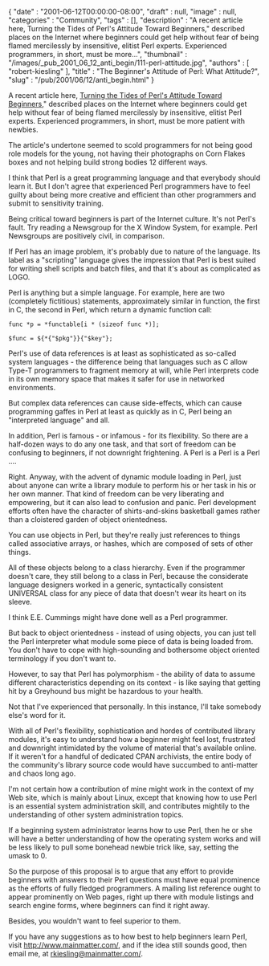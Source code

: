 {
   "date" : "2001-06-12T00:00:00-08:00",
   "draft" : null,
   "image" : null,
   "categories" : "Community",
   "tags" : [],
   "description" : "A recent article here, Turning the Tides of Perl's Attitude Toward Beginners,\" described places on the Internet where beginners could get help without fear of being flamed mercilessly by insensitive, elitist Perl experts. Experienced programmers, in short, must be more...",
   "thumbnail" : "/images/_pub_2001_06_12_anti_begin/111-perl-attitude.jpg",
   "authors" : [
      "robert-kiesling"
   ],
   "title" : "The Beginner's Attitude of Perl: What Attitude?",
   "slug" : "/pub/2001/06/12/anti_begin.html"
}





A recent article here, [Turning the Tides of Perl's Attitude Toward
Beginners](/pub/a/2001/05/29/tides.html)," described places on the
Internet where beginners could get help without fear of being flamed
mercilessly by insensitive, elitist Perl experts. Experienced
programmers, in short, must be more patient with newbies.

The article's undertone seemed to scold programmers for not being good
role models for the young, not having their photographs on Corn Flakes
boxes and not helping build strong bodies 12 different ways.

I think that Perl is a great programming language and that everybody
should learn it. But I don't agree that experienced Perl programmers
have to feel guilty about being more creative and efficient than other
programmers and submit to sensitivity training.

Being critical toward beginners is part of the Internet culture. It's
not Perl's fault. Try reading a Newsgroup for the X Window System, for
example. Perl Newsgroups are positively civil, in comparison.

If Perl has an image problem, it's probably due to nature of the
language. Its label as a "scripting" language gives the impression that
Perl is best suited for writing shell scripts and batch files, and that
it's about as complicated as LOGO.

Perl is anything but a simple language. For example, here are two
(completely fictitious) statements, approximately similar in function,
the first in C, the second in Perl, which return a dynamic function
call:

    func *p = *functable[i * (sizeof func *)];

    $func = ${*{"$pkg"}}{"$key"};

Perl's use of data references is at least as sophisticated as so-called
system languages - the difference being that languages such as C allow
Type-T programmers to fragment memory at will, while Perl interprets
code in its own memory space that makes it safer for use in networked
environments.

But complex data references can cause side-effects, which can cause
programming gaffes in Perl at least as quickly as in C, Perl being an
"interpreted language" and all.

In addition, Perl is famous - or infamous - for its flexibility. So
there are a half-dozen ways to do any one task, and that sort of freedom
can be confusing to beginners, if not downright frightening. A Perl is a
Perl is a Perl ....

Right. Anyway, with the advent of dynamic module loading in Perl, just
about anyone can write a library module to perform his or her task in
his or her own manner. That kind of freedom can be very liberating and
empowering, but it can also lead to confusion and panic. Perl
development efforts often have the character of shirts-and-skins
basketball games rather than a cloistered garden of object orientedness.

You can use objects in Perl, but they're really just references to
things called associative arrays, or hashes, which are composed of sets
of other things.

All of these objects belong to a class hierarchy. Even if the programmer
doesn't care, they still belong to a class in Perl, because the
considerate language designers worked in a generic, syntactically
consistent UNIVERSAL class for any piece of data that doesn't wear its
heart on its sleeve.

I think E.E. Cummings might have done well as a Perl programmer.

But back to object orientedness - instead of using objects, you can just
tell the Perl interpreter what module some piece of data is being loaded
from. You don't have to cope with high-sounding and bothersome object
oriented terminology if you don't want to.

However, to say that Perl has polymorphism - the ability of data to
assume different characteristics depending on its context - is like
saying that getting hit by a Greyhound bus might be hazardous to your
health.

Not that I've experienced that personally. In this instance, I'll take
somebody else's word for it.

With all of Perl's flexibility, sophistication and hordes of contributed
library modules, it's easy to understand how a beginner might feel lost,
frustrated and downright intimidated by the volume of material that's
available online. If it weren't for a handful of dedicated CPAN
archivists, the entire body of the community's library source code would
have succumbed to anti-matter and chaos long ago.

I'm not certain how a contribution of mine might work in the context of
my Web site, which is mainly about Linux, except that knowing how to use
Perl is an essential system administration skill, and contributes
mightily to the understanding of other system administration topics.

If a beginning system administrator learns how to use Perl, then he or
she will have a better understanding of how the operating system works
and will be less likely to pull some bonehead newbie trick like, say,
setting the umask to 0.

So the purpose of this proposal is to argue that any effort to provide
beginners with answers to their Perl questions must have equal
prominence as the efforts of fully fledged programmers. A mailing list
reference ought to appear prominently on Web pages, right up there with
module listings and search engine forms, where beginners can find it
right away.

Besides, you wouldn't want to feel superior to them.

If you have any suggestions as to how best to help beginners learn Perl,
visit <http://www.mainmatter.com/>, and if the idea still sounds good,
then email me, at
[rkiesling@mainmatter.com/](mailto:rkiesling@mainmatter.com).


